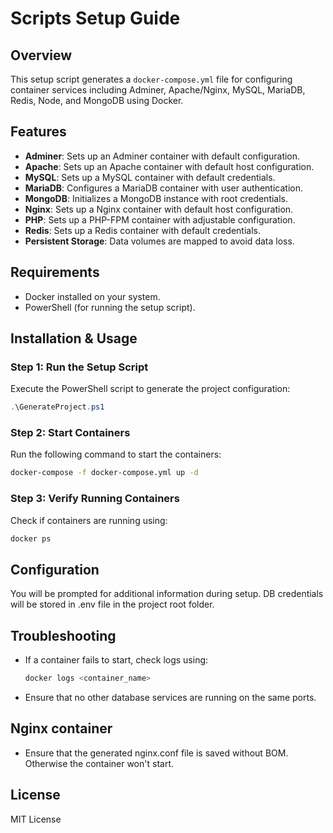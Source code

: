 # Scripts Setup Guide

## Overview
This setup script generates a `docker-compose.yml` file for configuring container services including Adminer, Apache/Nginx, MySQL, MariaDB, Redis, Node, and MongoDB using Docker.

## Features
- **Adminer**: Sets up an Adminer container with default configuration.
- **Apache**: Sets up an Apache container with default host configuration.
- **MySQL**: Sets up a MySQL container with default credentials.
- **MariaDB**: Configures a MariaDB container with user authentication.
- **MongoDB**: Initializes a MongoDB instance with root credentials.
- **Nginx**: Sets up a Nginx container with default host configuration.
- **PHP**: Sets up a PHP-FPM container with adjustable configuration.
- **Redis**: Sets up a Redis container with default credentials.
- **Persistent Storage**: Data volumes are mapped to avoid data loss.

## Requirements
- Docker installed on your system.
- PowerShell (for running the setup script).

## Installation & Usage
### Step 1: Run the Setup Script
Execute the PowerShell script to generate the project configuration:
```powershell
.\GenerateProject.ps1
```

### Step 2: Start Containers
Run the following command to start the containers:
```sh
docker-compose -f docker-compose.yml up -d
```

### Step 3: Verify Running Containers
Check if containers are running using:
```sh
docker ps
```

## Configuration
You will be prompted for additional information during setup. 
DB credentials will be stored in .env file in the project root folder.

## Troubleshooting
- If a container fails to start, check logs using:
  ```sh
  docker logs <container_name>
  ```
- Ensure that no other database services are running on the same ports.

## Nginx container
- Ensure that the generated nginx.conf file is saved without BOM. Otherwise the container won't start.

## License
MIT License

